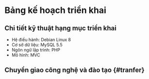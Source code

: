 # Bảng kế hoạch triển khai

## Chi tiết kỹ thuật hạng mục triển khai

* Hệ điều hành: Debian Linux 8
* Cơ sở dữ liệu: MySQL 5.5
* Ngôn ngữ lập trình: PHP
* Mô hình: MVC

## Chuyển giao công nghệ và đào tạo {#tranfer}



